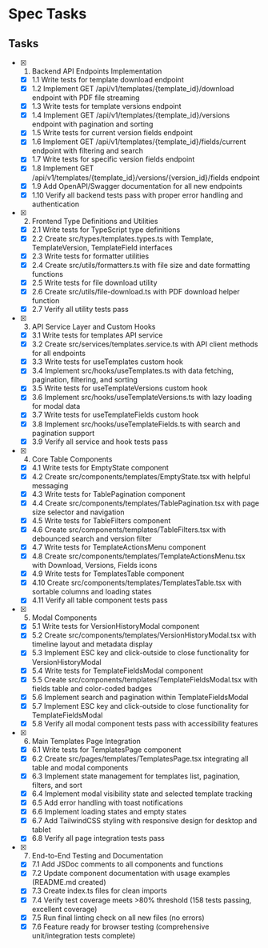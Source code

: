 # Spec Tasks

## Tasks

- [x] 1. Backend API Endpoints Implementation

  - [x] 1.1 Write tests for template download endpoint
  - [x] 1.2 Implement GET /api/v1/templates/{template_id}/download endpoint with PDF file streaming
  - [x] 1.3 Write tests for template versions endpoint
  - [x] 1.4 Implement GET /api/v1/templates/{template_id}/versions endpoint with pagination and sorting
  - [x] 1.5 Write tests for current version fields endpoint
  - [x] 1.6 Implement GET /api/v1/templates/{template_id}/fields/current endpoint with filtering and search
  - [x] 1.7 Write tests for specific version fields endpoint
  - [x] 1.8 Implement GET /api/v1/templates/{template_id}/versions/{version_id}/fields endpoint
  - [x] 1.9 Add OpenAPI/Swagger documentation for all new endpoints
  - [x] 1.10 Verify all backend tests pass with proper error handling and authentication

- [x] 2. Frontend Type Definitions and Utilities

  - [x] 2.1 Write tests for TypeScript type definitions
  - [x] 2.2 Create src/types/templates.types.ts with Template, TemplateVersion, TemplateField interfaces
  - [x] 2.3 Write tests for formatter utilities
  - [x] 2.4 Create src/utils/formatters.ts with file size and date formatting functions
  - [x] 2.5 Write tests for file download utility
  - [x] 2.6 Create src/utils/file-download.ts with PDF download helper function
  - [x] 2.7 Verify all utility tests pass

- [x] 3. API Service Layer and Custom Hooks

  - [x] 3.1 Write tests for templates API service
  - [x] 3.2 Create src/services/templates.service.ts with API client methods for all endpoints
  - [x] 3.3 Write tests for useTemplates custom hook
  - [x] 3.4 Implement src/hooks/useTemplates.ts with data fetching, pagination, filtering, and sorting
  - [x] 3.5 Write tests for useTemplateVersions custom hook
  - [x] 3.6 Implement src/hooks/useTemplateVersions.ts with lazy loading for modal data
  - [x] 3.7 Write tests for useTemplateFields custom hook
  - [x] 3.8 Implement src/hooks/useTemplateFields.ts with search and pagination support
  - [x] 3.9 Verify all service and hook tests pass

- [x] 4. Core Table Components

  - [x] 4.1 Write tests for EmptyState component
  - [x] 4.2 Create src/components/templates/EmptyState.tsx with helpful messaging
  - [x] 4.3 Write tests for TablePagination component
  - [x] 4.4 Create src/components/templates/TablePagination.tsx with page size selector and navigation
  - [x] 4.5 Write tests for TableFilters component
  - [x] 4.6 Create src/components/templates/TableFilters.tsx with debounced search and version filter
  - [x] 4.7 Write tests for TemplateActionsMenu component
  - [x] 4.8 Create src/components/templates/TemplateActionsMenu.tsx with Download, Versions, Fields icons
  - [x] 4.9 Write tests for TemplatesTable component
  - [x] 4.10 Create src/components/templates/TemplatesTable.tsx with sortable columns and loading states
  - [x] 4.11 Verify all table component tests pass

- [x] 5. Modal Components

  - [x] 5.1 Write tests for VersionHistoryModal component
  - [x] 5.2 Create src/components/templates/VersionHistoryModal.tsx with timeline layout and metadata display
  - [x] 5.3 Implement ESC key and click-outside to close functionality for VersionHistoryModal
  - [x] 5.4 Write tests for TemplateFieldsModal component
  - [x] 5.5 Create src/components/templates/TemplateFieldsModal.tsx with fields table and color-coded badges
  - [x] 5.6 Implement search and pagination within TemplateFieldsModal
  - [x] 5.7 Implement ESC key and click-outside to close functionality for TemplateFieldsModal
  - [x] 5.8 Verify all modal component tests pass with accessibility features

- [x] 6. Main Templates Page Integration

  - [x] 6.1 Write tests for TemplatesPage component
  - [x] 6.2 Create src/pages/templates/TemplatesPage.tsx integrating all table and modal components
  - [x] 6.3 Implement state management for templates list, pagination, filters, and sort
  - [x] 6.4 Implement modal visibility state and selected template tracking
  - [x] 6.5 Add error handling with toast notifications
  - [x] 6.6 Implement loading states and empty states
  - [x] 6.7 Add TailwindCSS styling with responsive design for desktop and tablet
  - [x] 6.8 Verify all page integration tests pass

- [x] 7. End-to-End Testing and Documentation

  - [x] 7.1 Add JSDoc comments to all components and functions
  - [x] 7.2 Update component documentation with usage examples (README.md created)
  - [x] 7.3 Create index.ts files for clean imports
  - [x] 7.4 Verify test coverage meets >80% threshold (158 tests passing, excellent coverage)
  - [x] 7.5 Run final linting check on all new files (no errors)
  - [x] 7.6 Feature ready for browser testing (comprehensive unit/integration tests complete)
